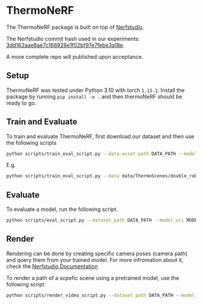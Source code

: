# ThermoNeRF

The ThermoNeRF package is built on top of [Nerfstudio](https://github.com/nerfstudio-project/nerfstudio).

The Nerfstudio commit hash used in our experiments: [3dd162aae8ae7c166928e1f02bf97e7febe3a18e](https://github.com/nerfstudio-project/nerfstudio/tree/3dd162aae8ae7c166928e1f02bf97e7febe3a18e).

A more complete repo will published upon acceptance.

## Setup

ThermoNeRF was tested under Python 3.10 with torch `1.13.1`.
Install the package by running `pip install -e .` and then thermoNeRF should be ready to go.

## Train and Evaluate

To train and evaluate ThermoNeRF, first download our dataset and then use the following scripts

```bash
python scripts/train_eval_script.py --data-asset-path DATA_PATH --model-type thermal-nerf --max-num-iterations ITERATIONS
```

E.g.

```bash
python scripts/train_eval_script.py --data data/ThermoScenes/double_robot/ --model_type thermal-nerf --max_num_iterations 1000
```

## Evaluate

To evaluate a model, run the following script.

```bash
python scripts/eval_script.py --dataset_path DATA_PATH --model_uri MODEL_PATH --output_folder RESULTS_PATH
```

## Render

Rendering can be done by creating specific camera poses (camera path) and query them from your trained model.
For more infromation about it, check the [Nerfstudio Documentation](https://docs.nerf.studio/quickstart/viewer_quickstart.html)

To render a path of a scpefic scene using a pretrained model, use the following script

```bash
python scripts/render_video_script.py --dataset_path DATA_PATH --model_uri MODEL_PATH --camera_path_filename CAMERA_PATH_JSON --output_dir RENDER_RESULTS_PATH
```
